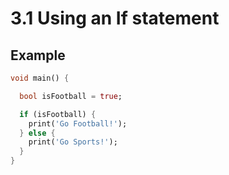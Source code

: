 # 3.1 Using an If statement


## Example

```dart
void main() {

  bool isFootball = true;

  if (isFootball) {
    print('Go Football!');
  } else {
    print('Go Sports!');
  }
}

```
